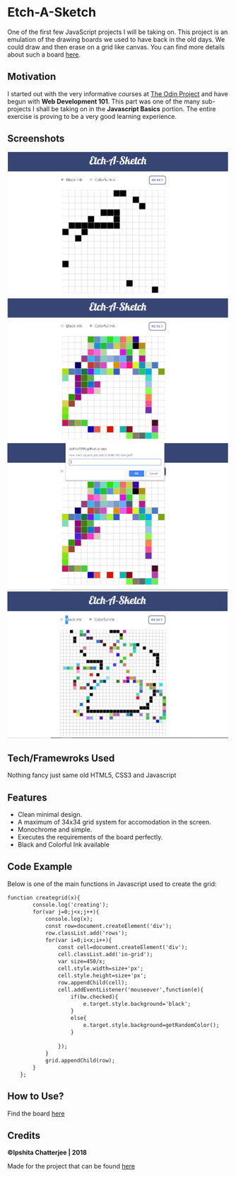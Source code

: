# Etch-A-Sketch
One of the first few JavaScript projects I will be taking on.
This project is an emulation of the drawing boards we used to have back in the old days. We could draw and then erase on a grid like canvas. You can find more details about such a board [here](https://en.wikipedia.org/wiki/Etch_A_Sketch).

## Motivation
I started out with the very informative courses at [The Odin Project](https://www.theodinproject.com/courses/web-development-101) and have begun with **Web Development 101**. This part was one of the many sub-projects I shall be taking on in the **Javascript Basics** portion. The entire exercise is proving to be a very good learning experience.

## Screenshots
<img src="assets/images/screenshots/bw.PNG" width="500px">
<img src="assets/images/screenshots/color.PNG" width="500px">
<img src="assets/images/screenshots/reset.PNG" width="500px">
<img src="assets/images/screenshots/32.PNG" width="500px">

## Tech/Framewroks Used
Nothing fancy just same old HTML5, CSS3 and Javascript

## Features
* Clean minimal design.
* A maximum of 34x34 grid system for accomodation in the screen.
* Monochrome and simple.
* Executes the requirements of the board perfectly.
* Black and Colorful Ink available

## Code Example
Below is one of the main functions in Javascript used to create the grid:

```
function creategrid(x){
        console.log('creating');
        for(var j=0;j<x;j++){
            console.log(x);
            const row=document.createElement('div');
            row.classList.add('rows');
            for(var i=0;i<x;i++){
                const cell=document.createElement('div');
                cell.classList.add('in-grid');
                var size=450/x;
                cell.style.width=size+'px';
                cell.style.height=size+'px';
                row.appendChild(cell);
                cell.addEventListener('mouseover',function(e){
                    if(bw.checked){
                        e.target.style.background='black';
                    }
                    else{
                        e.target.style.background=getRandomColor();
                    }
                    
                });
            }
            grid.appendChild(row);
        }
    };

```
## How to Use?
Find the board [here](https://ipshita1996.github.io/Etch-a-Sketch/)

## Credits
**©Ipshita Chatterjee | 2018**

Made for the project that can be found [here](https://www.theodinproject.com/courses/web-development-101/lessons/etch-a-sketch-project)

